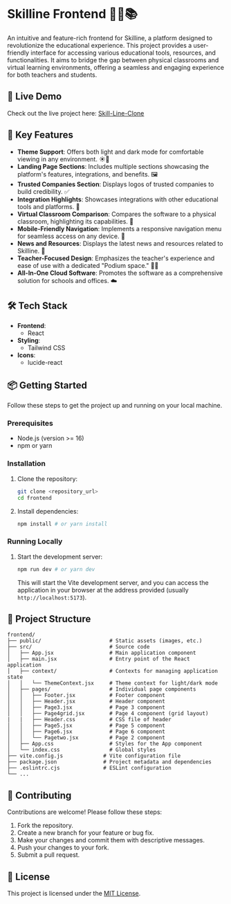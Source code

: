 # Skilline Frontend 👩‍💻📚

An intuitive and feature-rich frontend for Skilline, a platform designed to revolutionize the educational experience. This project provides a user-friendly interface for accessing various educational tools, resources, and functionalities. It aims to bridge the gap between physical classrooms and virtual learning environments, offering a seamless and engaging experience for both teachers and students.

## 🚀 Live Demo

Check out the live project here: [Skill-Line-Clone](https://skill-line-clone.vercel.app/)

## 🚀 Key Features

- **Theme Support**: Offers both light and dark mode for comfortable viewing in any environment. ☀️🌙
- **Landing Page Sections**: Includes multiple sections showcasing the platform's features, integrations, and benefits. 🖼️
- **Trusted Companies Section**: Displays logos of trusted companies to build credibility. ✅
- **Integration Highlights**: Showcases integrations with other educational tools and platforms. 🔗
- **Virtual Classroom Comparison**: Compares the software to a physical classroom, highlighting its capabilities. 🏫
- **Mobile-Friendly Navigation**: Implements a responsive navigation menu for seamless access on any device. 📱
- **News and Resources**: Displays the latest news and resources related to Skilline. 📰
- **Teacher-Focused Design**: Emphasizes the teacher's experience and ease of use with a dedicated "Podium space." 🧑‍🏫
- **All-In-One Cloud Software**: Promotes the software as a comprehensive solution for schools and offices. ☁️

## 🛠️ Tech Stack

- **Frontend**:
    - React
- **Styling**:
    - Tailwind CSS
- **Icons**:
    - lucide-react

## 📦 Getting Started

Follow these steps to get the project up and running on your local machine.

### Prerequisites

- Node.js (version >= 16)
- npm or yarn

### Installation

1.  Clone the repository:

    ```bash
    git clone <repository_url>
    cd frontend
    ```

2.  Install dependencies:

    ```bash
    npm install # or yarn install
    ```

### Running Locally

1.  Start the development server:

    ```bash
    npm run dev # or yarn dev
    ```

    This will start the Vite development server, and you can access the application in your browser at the address provided (usually `http://localhost:5173`).

## 📂 Project Structure

```
frontend/
├── public/                      # Static assets (images, etc.)
├── src/                         # Source code
│   ├── App.jsx                  # Main application component
│   ├── main.jsx                 # Entry point of the React application
│   ├── context/                 # Contexts for managing application state
│   │   └── ThemeContext.jsx     # Theme context for light/dark mode
│   ├── pages/                   # Individual page components
│   │   ├── Footer.jsx           # Footer component
│   │   ├── Header.jsx           # Header component
│   │   ├── Page3.jsx            # Page 3 component
│   │   ├── Page4grid.jsx        # Page 4 component (grid layout)
|   |   ├── Header.css           # CSS file of header   
│   │   ├── Page5.jsx            # Page 5 component
│   │   ├── Page6.jsx            # Page 6 component
│   │   └── Pagetwo.jsx          # Page 2 component
│   ├── App.css                  # Styles for the App component
│   └── index.css                # Global styles
├── vite.config.js             # Vite configuration file
├── package.json               # Project metadata and dependencies
├── .eslintrc.cjs              # ESLint configuration
└── ...
```

## 🤝 Contributing

Contributions are welcome! Please follow these steps:

1.  Fork the repository.
2.  Create a new branch for your feature or bug fix.
3.  Make your changes and commit them with descriptive messages.
4.  Push your changes to your fork.
5.  Submit a pull request.

## 📝 License

This project is licensed under the [MIT License](LICENSE).
